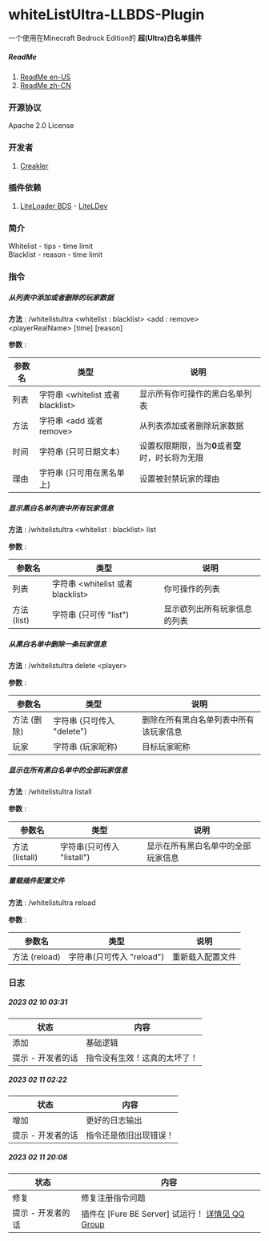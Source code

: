 # whiteListUltra-LLBDS-Plugin

一个使用在Minecraft Bedrock Edition的 **超(Ultra)白名单插件**

##### ReadMe

1. [ReadMe en-US](https://github.com/CreaklerFurry/whiteListUltra-LLBDS-Plugin/blob/main/README.md)
2. [ReadMe zh-CN](https://github.com/CreaklerFurry/whiteListUltra-LLBDS-Plugin/blob/main/README_zh-CN.md)

### 开源协议

Apache 2.0 License

### 开发者

1. [Creakler](https://github.com/CreaklerFurry)

### 插件依赖

1. [LiteLoader BDS](https://github.com/LiteLDev/LiteLoaderBDS) - [LiteLDev](https://github.com/LiteLDev)

### 简介

Whitelist - tips   - time limit  
Blacklist - reason - time limit

### 指令

##### 从列表中添加或者删除的玩家数据

**方法** : /whitelistultra \<whitelist : blacklist> \<add : remove> \<playerRealName> [time] [reason]

**参数** :

| 参数名 | 类型                               | 说明                                              |
| ------ | ---------------------------------- | ------------------------------------------------- |
| 列表   | 字符串 \<whitelist 或者 blacklist> | 显示所有你可操作的黑白名单列表                    |
| 方法   | 字符串 \<add 或者 remove>          | 从列表添加或者删除玩家数据                        |
| 时间   | 字符串 (只可日期文本)              | 设置权限期限，当为**0**或者**空**时，时长将为无限 |
| 理由   | 字符串 (只可用在黑名单上)          | 设置被封禁玩家的理由                              |



##### 显示黑白名单列表中所有玩家信息

**方法** : /whitelistultra \<whitelist : blacklist> list

**参数** :

| 参数名      | 类型                              | 说明                         |
| ----------- | --------------------------------- | ---------------------------- |
| 列表        | 字符串 <whitelist 或者 blacklist> | 你可操作的列表               |
| 方法 (list) | 字符串 (只可传 "list")            | 显示欲列出所有玩家信息的列表 |



##### 从黑白名单中删除一条玩家信息

**方法** : /whitelistultra delete \<player>

**参数** :

| 参数名      | 类型                       | 说明                                   |
| ----------- | -------------------------- | -------------------------------------- |
| 方法 (删除) | 字符串 (只可传入 "delete") | 删除在所有黑白名单列表中所有该玩家信息 |
| 玩家        | 字符串 (玩家昵称)          | 目标玩家昵称                           |

##### 显示在所有黑白名单中的全部玩家信息

**方法** : /whitelistultra listall

**参数** :

| 参数名         | 类型                       | 说明                               |
| -------------- | -------------------------- | ---------------------------------- |
| 方法 (listall) | 字符串(只可传入 "listall") | 显示在所有黑白名单中的全部玩家信息 |

##### 重载插件配置文件

**方法** : /whitelistultra reload

**参数** :

| 参数名        | 类型                      | 说明             |
| ------------- | ------------------------- | ---------------- |
| 方法 (reload) | 字符串(只可传入 "reload") | 重新载入配置文件 |



### 日志

##### 2023 02 10 03:31  

| 状态              | 内容                         |
| ----------------- | ---------------------------- |
| 添加              | 基础逻辑                     |
| 提示 - 开发者的话 | 指令没有生效！这真的太坏了！ |

#####  2023 02 11 02:22  

| 状态              | 内容                   |
| ----------------- | ---------------------- |
| 增加              | 更好的日志输出         |
| 提示 - 开发者的话 | 指令还是依旧出现错误！ |

#####  2023 02 11 20:08  

| 状态              | 内容                                                         |
| ----------------- | ------------------------------------------------------------ |
| 修复              | 修复注册指令问题                                             |
| 提示 - 开发者的话 | 插件在 [Fure BE Server] 试运行！  [详情见 QQ Group](https://jq.qq.com/?_wv=1027&k=5EMMIPRn) |
